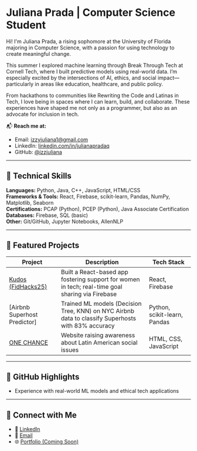 # Juliana Prada | Computer Science Student

Hi! I'm Juliana Prada, a rising sophomore at the University of Florida majoring in Computer Science, with a passion for using technology to create meaningful change.

This summer I explored machine learning through Break Through Tech at Cornell Tech, where I built predictive models using real-world data. I’m especially excited by the intersections of AI, ethics, and social impact—particularly in areas like education, healthcare, and public policy.

From hackathons to communities like Rewriting the Code and Latinas in Tech, I love being in spaces where I can learn, build, and collaborate. These experiences have shaped me not only as a programmer, but also as an advocate for inclusion in tech.

📬 **Reach me at:**
- Email: [izzyjuliana1@gmail.com](mailto:izzyjuliana1@gmail.com)
- LinkedIn: [linkedin.com/in/julianapradaq](https://www.linkedin.com/in/julianapradaq/)
- GitHub: [@izzjuliana](https://github.com/izzjuliana)

---

## 🔧 Technical Skills

**Languages:** Python, Java, C++, JavaScript, HTML/CSS  
**Frameworks & Tools:** React, Firebase, scikit-learn, Pandas, NumPy, Matplotlib, Seaborn  
**Certifications:** PCAP (Python), PCEP (Python), Java Associate Certification  
**Databases:** Firebase, SQL (basic)  
**Other:** Git/GitHub, Jupyter Notebooks, AllenNLP

---

## 🌟 Featured Projects

| Project | Description | Tech Stack |
|--------|-------------|------------|
| [Kudos (FidHacks25)]([https://github.com/izzjuliana/kudos](https://github.com/calebyhan/fidhacks25)) | Built a React-based app fostering support for women in tech; real-time goal sharing via Firebase | React, Firebase |
| [Airbnb Superhost Predictor] | Trained ML models (Decision Tree, KNN) on NYC Airbnb data to classify Superhosts with 83% accuracy | Python, scikit-learn, Pandas |
| [ONE CHANCE](https://github.com/izzjuliana/onechance) | Website raising awareness about Latin American social issues | HTML, CSS, JavaScript |

---

## 📌 GitHub Highlights

- Experience with real-world ML models and ethical tech applications  

---

## 🤝 Connect with Me

- 💼 [LinkedIn](https://www.linkedin.com/in/julianapradaq/)
- 📨 [Email](mailto:juliana.prada@ufl.edu)
- 🌐 [Portfolio (Coming Soon)]()
